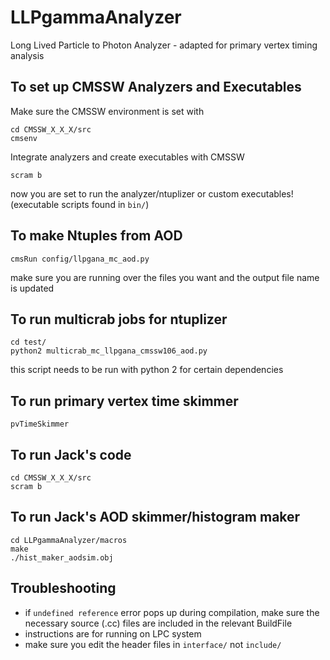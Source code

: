 # LLPgammaAnalyzer
Long Lived Particle to Photon Analyzer - adapted for primary vertex timing analysis

## To set up CMSSW Analyzers and Executables
Make sure the CMSSW environment is set with
```
cd CMSSW_X_X_X/src
cmsenv
```
Integrate analyzers and create executables with CMSSW
```
scram b 
```
now you are set to run the analyzer/ntuplizer or custom executables! (executable scripts found in ```bin/```)


## To make Ntuples from AOD
```
cmsRun config/llpgana_mc_aod.py 
```
make sure you are running over the files you want and the output file name is updated


## To run multicrab jobs for ntuplizer
```
cd test/
python2 multicrab_mc_llpgana_cmssw106_aod.py
```
this script needs to be run with python 2 for certain dependencies

## To run primary vertex time skimmer
```
pvTimeSkimmer
```

## To run Jack's code
```
cd CMSSW_X_X_X/src
scram b
```

## To run Jack's AOD skimmer/histogram maker
```
cd LLPgammaAnalyzer/macros
make
./hist_maker_aodsim.obj
```

## Troubleshooting
- if `undefined reference` error pops up during compilation, make sure the necessary source (.cc) files are included in the relevant BuildFile
- instructions are for running on LPC system
- make sure you edit the header files in `interface/` not `include/`


